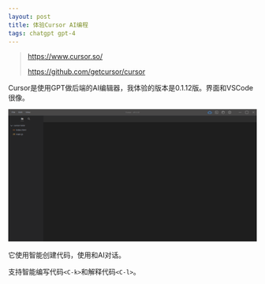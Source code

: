 ```yaml
---
layout: post
title: 体验Cursor AI编程
tags: chatgpt gpt-4
---
```

> https://www.cursor.so/
>
> https://github.com/getcursor/cursor

Cursor是使用GPT做后端的AI编辑器，我体验的版本是0.1.12版。界面和VSCode很像。

![Cursor1](/assets/images/Cursor/editor1.png)

它使用智能创建代码，使用和AI对话。

支持智能编写代码`<C-k>`和解释代码`<C-l>`。
